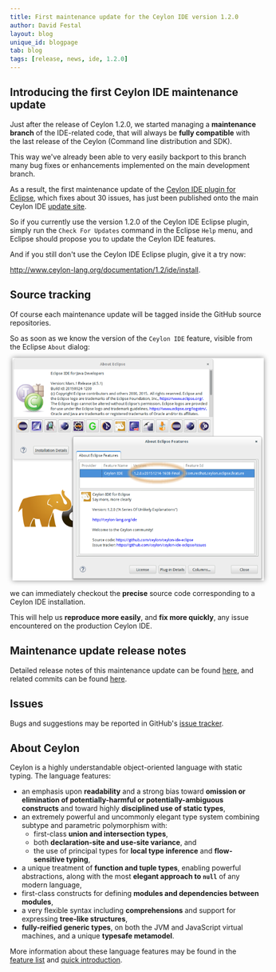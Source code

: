 ```yaml
---
title: First maintenance update for the Ceylon IDE version 1.2.0
author: David Festal
layout: blog
unique_id: blogpage
tab: blog
tags: [release, news, ide, 1.2.0]
---
```


[ide]: /documentation/1.2/ide/
[license]: /code/licenses/
[quick-intro]: /documentation/1.2/introduction/
[update-site]: /eclipse/updatesite/
[release-notes]: https://github.com/ceylon/ceylon-ide-eclipse/releases/tag/com.redhat.ceylon.eclipse.feature_1.2.0.v20151214-1608-Final
[commits]: https://github.com/ceylon/ceylon-ide-eclipse/compare/1.2.0...com.redhat.ceylon.eclipse.feature_1.2.0.v20151214-1608-Final
[issues]: /code/issues

## Introducing the first Ceylon IDE maintenance update

Just after the release of Ceylon 1.2.0, we started managing a __maintenance branch__ of the IDE-related
code, that will always be __fully compatible__ with the last release of the Ceylon (Command line distribution and SDK).

This way we've already been able to very easily backport to this branch many bug fixes or enhancements
implemented on the main development branch.

As a result, the first maintenance update of the [Ceylon IDE plugin for Eclipse][ide], which fixes about 30 issues, has just been
published onto the main Ceylon IDE [update site][update-site].

So if you currently use the version 1.2.0 of the Ceylon IDE Eclipse plugin, simply run the 
`Check For Updates` command in the Eclipse `Help` menu, and Eclipse should propose you to update the Ceylon IDE
features.

And if you still don't use the Ceylon IDE Eclipse plugin, give it a try now:
    
http://www.ceylon-lang.org/documentation/1.2/ide/install.

## Source tracking

Of course each maintenance update will be tagged inside the GitHub source repositories.

So as soon as we know the version of the `Ceylon IDE` feature, visible from the Eclipse `About` dialog:

<div style="text-align:center;">
<img src="/images/screenshots/blog/2015-12-14-maintenance-update-for-1.2.0-IDE/about-ceylon-ide.png" style="box-shadow: 0 0 10px #888;margin-left:5px;" width="679px" height="auto"/>
</div>

we can immediately checkout the __precise__ source code corresponding to a Ceylon IDE installation.

This will help us __reproduce more easily__, and __fix more quickly__, any issue encountered on the production Ceylon IDE.

## Maintenance update release notes

Detailed release notes of this maintenance update can be found [here][release-notes],
and related commits can be found [here][commits].

## Issues

Bugs and suggestions may be reported in GitHub's 
[issue tracker][issues].

## About Ceylon 

Ceylon is a highly understandable object-oriented language 
with static typing. The language features:

- an emphasis upon __readability__ and a strong bias toward 
  __omission or elimination of potentially-harmful or 
  potentially-ambiguous constructs__ and toward highly 
  __disciplined use of static types__,
- an extremely powerful and uncommonly elegant type system 
  combining subtype and parametric polymorphism with:
  - first-class __union and intersection types__, 
  - both __declaration-site and use-site variance__, and
  - the use of principal types for __local type inference__ 
    and __flow-sensitive typing__,
- a unique treatment of __function and tuple types__, 
  enabling powerful abstractions, along with the most 
  __elegant approach to `null`__ of any modern language, 
- first-class constructs for defining __modules and 
  dependencies between modules__,
- a very flexible syntax including __comprehensions__ and 
  support for expressing __tree-like structures__,
- __fully-reified generic types__, on both the JVM and
  JavaScript virtual machines, and a unique __typesafe 
  metamodel__.

More information about these language features may be
found in the [feature list](/features) and 
[quick introduction][quick-intro].

